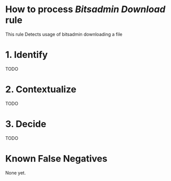 # How to process *Bitsadmin Download* rule
This rule Detects usage of bitsadmin downloading a file

# 1. Identify
TODO

# 2. Contextualize
TODO

# 3. Decide
TODO

# Known False Negatives
None yet.
